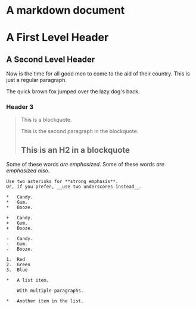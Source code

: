 # A markdown document

A First Level Header
====================

A Second Level Header
---------------------

Now is the time for all good men to come to
the aid of their country. This is just a
regular paragraph.

The quick brown fox jumped over the lazy
dog's back.

### Header 3

> This is a blockquote.
>
> This is the second paragraph in the blockquote.
>
> ## This is an H2 in a blockquote

Some of these words *are emphasized*.
    Some of these words _are emphasized also_.

    Use two asterisks for **strong emphasis**.
    Or, if you prefer, __use two underscores instead__.

    *   Candy.
    *   Gum.
    *   Booze.

    +   Candy.
    +   Gum.
    +   Booze.

    -   Candy.
    -   Gum.
    -   Booze.

    1.  Red
    2.  Green
    3.  Blue

    *   A list item.

        With multiple paragraphs.

    *   Another item in the list.
